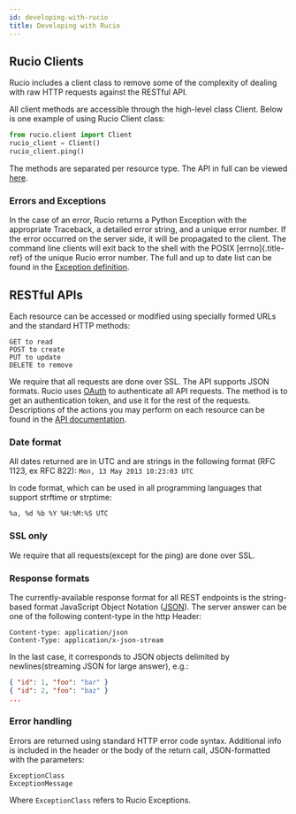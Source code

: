 ```yaml
---
id: developing-with-rucio
title: Developing with Rucio
---
```


## Rucio Clients

Rucio includes a client class to remove some of the complexity of dealing with
raw HTTP requests against the RESTful API.

All client methods are accessible through the high-level class Client.  Below is
one example of using Rucio Client class:

```python
from rucio.client import Client
rucio_client = Client()
rucio_client.ping()
```

The methods are separated per resource type. The API in full can be viewed
[here](rucio_client_api.md).

### Errors and Exceptions

In the case of an error, Rucio returns a Python Exception with the appropriate
Traceback, a detailed error string, and a unique error number. If the error
occurred on the server side, it will be propagated to the client. The command
line clients will exit back to the shell with the POSIX [errno]{.title-ref} of
the unique Rucio error number. The full and up to date list can be found in the
[Exception
definition](https://github.com/rucio/rucio/blob/master/lib/rucio/common/exception.py).

## RESTful APIs

Each resource can be accessed or modified using specially formed URLs and the
standard HTTP methods:

```text
GET to read
POST to create
PUT to update
DELETE to remove
```

We require that all requests are done over SSL. The API supports JSON
formats. Rucio uses [OAuth](http://oauth.net/) to authenticate all API
requests. The method is to get an authentication token, and use it for the rest
of the requests. Descriptions of the actions you may perform on each resource
can be found in the [API documentation](rucio_rest_api.md).

### Date format

All dates returned are in UTC and are strings in the following format (RFC 1123,
ex RFC 822): `Mon, 13 May 2013 10:23:03 UTC`

In code format, which can be used in all programming languages that support
strftime or strptime:

```text
%a, %d %b %Y %H:%M:%S UTC
```

### SSL only

We require that all requests(except for the ping) are done over SSL.

### Response formats

The currently-available response format for all REST endpoints is the
string-based format JavaScript Object Notation ([JSON](http://www.json.org/)).
The server answer can be one of the following content-type in the http Header:

```text
Content-type: application/json
Content-Type: application/x-json-stream
```

In the last case, it corresponds to JSON objects delimited by newlines(streaming
JSON for large answer), e.g.:

```json
{ "id": 1, "foo": "bar" }
{ "id": 2, "foo": "baz" }
...
```

### Error handling

Errors are returned using standard HTTP error code syntax.  Additional info is
included in the header or the body of the return call, JSON-formatted with the
parameters:

```text
ExceptionClass
ExceptionMessage
```

Where `ExceptionClass` refers to Rucio Exceptions.
